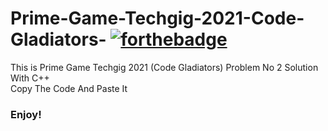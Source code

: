 # Prime-Game-Techgig-2021-Code-Gladiators-      [![forthebadge](https://forthebadge.com/images/badges/made-with-c-plus-plus.svg)](https://forthebadge.com)

This is Prime Game Techgig 2021 (Code Gladiators) Problem No 2 Solution With C++
<br>Copy The Code And Paste It 

### Enjoy!
